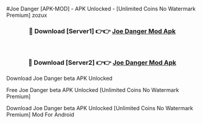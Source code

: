 #Joe Danger [APK-MOD] - APK Unlocked - [Unlimited Coins No Watermark Premium] zozux



<div align="center">

<h3>🔴 Download [Server1] 👉👉 <a href="https://momento.my/?title=Joe_Danger">Joe Danger Mod Apk</a></h3><br>

<h3>🔴 Download [Server2] 👉👉 <a href="https://momento.my/?title=Joe_Danger">Joe Danger Mod Apk</a></h3>
</div>



Download Joe Danger beta APK Unlocked

Free Joe Danger beta APK Unlocked [Unlimited Coins No Watermark Premium]

Download Joe Danger beta APK Unlocked [Unlimited Coins No Watermark Premium] Mod For Android
